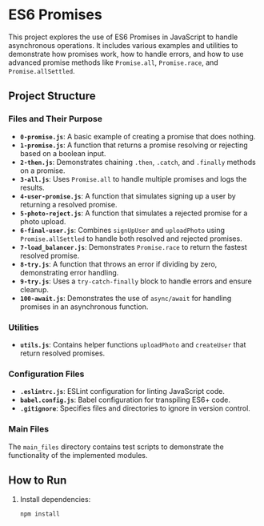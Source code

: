 # ES6 Promises

This project explores the use of ES6 Promises in JavaScript to handle asynchronous operations. It includes various examples and utilities to demonstrate how promises work, how to handle errors, and how to use advanced promise methods like `Promise.all`, `Promise.race`, and `Promise.allSettled`.

## Project Structure

### Files and Their Purpose

- **`0-promise.js`**: A basic example of creating a promise that does nothing.
- **`1-promise.js`**: A function that returns a promise resolving or rejecting based on a boolean input.
- **`2-then.js`**: Demonstrates chaining `.then`, `.catch`, and `.finally` methods on a promise.
- **`3-all.js`**: Uses `Promise.all` to handle multiple promises and logs the results.
- **`4-user-promise.js`**: A function that simulates signing up a user by returning a resolved promise.
- **`5-photo-reject.js`**: A function that simulates a rejected promise for a photo upload.
- **`6-final-user.js`**: Combines `signUpUser` and `uploadPhoto` using `Promise.allSettled` to handle both resolved and rejected promises.
- **`7-load_balancer.js`**: Demonstrates `Promise.race` to return the fastest resolved promise.
- **`8-try.js`**: A function that throws an error if dividing by zero, demonstrating error handling.
- **`9-try.js`**: Uses a `try-catch-finally` block to handle errors and ensure cleanup.
- **`100-await.js`**: Demonstrates the use of `async/await` for handling promises in an asynchronous function.

### Utilities

- **`utils.js`**: Contains helper functions `uploadPhoto` and `createUser` that return resolved promises.

### Configuration Files

- **`.eslintrc.js`**: ESLint configuration for linting JavaScript code.
- **`babel.config.js`**: Babel configuration for transpiling ES6+ code.
- **`.gitignore`**: Specifies files and directories to ignore in version control.

### Main Files

The `main_files` directory contains test scripts to demonstrate the functionality of the implemented modules.

## How to Run

1. Install dependencies:
   ```bash
   npm install
